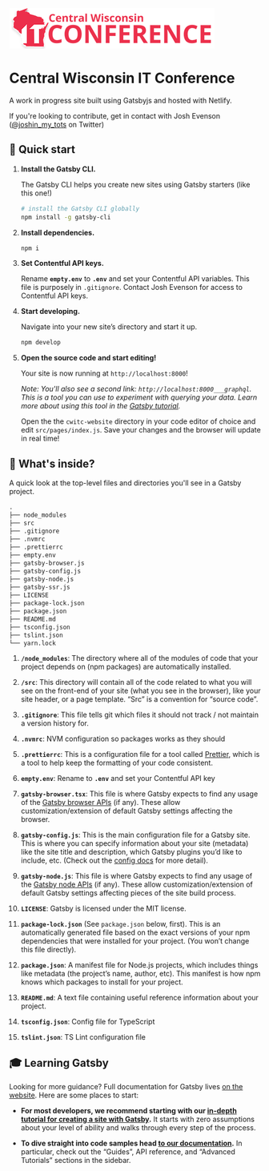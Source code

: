 ![](https://raw.githubusercontent.com/CenWIDev/cwitc-website/master/src/images/cwitc_logo.png)
# Central Wisconsin IT Conference

A work in progress site built using Gatsbyjs and hosted with Netlify.

If you're looking to contribute, get in contact with Josh Evenson ([@joshin_my_tots](https://twitter.com/joshin_my_tots) on Twitter)


## 🚀 Quick start

1.  **Install the Gatsby CLI.**

    The Gatsby CLI helps you create new sites using Gatsby starters (like this one!)

    ```sh
    # install the Gatsby CLI globally
    npm install -g gatsby-cli
    ```

1. **Install dependencies.**

    ```sh
    npm i
    ```

1. **Set Contentful API keys.**

    Rename **`empty.env`** to **`.env`** and set your Contentful API variables.
    This file is purposely in `.gitignore`. Contact Josh Evenson for access to Contentful API keys.

1.  **Start developing.**

    Navigate into your new site’s directory and start it up.

    ```sh
    npm develop
    ```

1.  **Open the source code and start editing!**

    Your site is now running at `http://localhost:8000`!

    *Note: You'll also see a second link: `http://localhost:8000___graphql`. This is a tool you can use to experiment with querying your data. Learn more about using this tool in the [Gatsby tutorial](https://next.gatsbyjs.org/tutorial/part-five/#introducing-graphiql).*

    Open the the `cwitc-website` directory in your code editor of choice and edit `src/pages/index.js`. Save your changes and the browser will update in real time!

## 🧐 What's inside?

A quick look at the top-level files and directories you'll see in a Gatsby project.

    .
    ├── node_modules
    ├── src
    ├── .gitignore
    ├── .nvmrc
    ├── .prettierrc
    ├── empty.env
    ├── gatsby-browser.js
    ├── gatsby-config.js
    ├── gatsby-node.js
    ├── gatsby-ssr.js
    ├── LICENSE
    ├── package-lock.json
    ├── package.json
    ├── README.md
    ├── tsconfig.json
    ├── tslint.json
    └── yarn.lock

  1.  **`/node_modules`**: The directory where all of the modules of code that your project depends on (npm packages) are automatically installed.

  1.  **`/src`**: This directory will contain all of the code related to what you will see on the front-end of your site (what you see in the browser), like your site header, or a page template. “Src” is a convention for “source code”.

  1.  **`.gitignore`**: This file tells git which files it should not track / not maintain a version history for.

  1. **`.nvmrc`**: NVM configuration so packages works as they should

  1.  **`.prettierrc`**: This is a configuration file for a tool called [Prettier](https://prettier.io/), which is a tool to help keep the formatting of your code consistent.

  1. **`empty.env`**: Rename to **`.env`** and set your Contentful API key

  1.  **`gatsby-browser.tsx`**: This file is where Gatsby expects to find any usage of the [Gatsby browser APIs](https://next.gatsbyjs.org/docs/browser-apis/) (if any). These allow customization/extension of default Gatsby settings affecting the browser.

  1.  **`gatsby-config.js`**: This is the main configuration file for a Gatsby site. This is where you can specify information about your site (metadata) like the site title and description, which Gatsby plugins you’d like to include, etc. (Check out the [config docs](https://next.gatsbyjs.org/docs/gatsby-config/) for more detail).

  1.  **`gatsby-node.js`**: This file is where Gatsby expects to find any usage of the [Gatsby node APIs](https://next.gatsbyjs.org/docs/node-apis/) (if any). These allow customization/extension of default Gatsby settings affecting pieces of the site build process.

  1.  **`LICENSE`**: Gatsby is licensed under the MIT license.

  1.  **`package-lock.json`** (See `package.json` below, first). This is an automatically generated file based on the exact versions of your npm dependencies that were installed for your project. (You won’t change this file directly).

  1.  **`package.json`**: A manifest file for Node.js projects, which includes things like metadata (the project’s name, author, etc). This manifest is how npm knows which packages to install for your project.

  1.  **`README.md`**: A text file containing useful reference information about your project.

  1.  **`tsconfig.json`**: Config file for TypeScript

  1.  **`tslint.json`**: TS Lint configuration file


## 🎓 Learning Gatsby

Looking for more guidance? Full documentation for Gatsby lives [on the website](https://next.gatsbyjs.org/). Here are some places to start:

-   **For most developers, we recommend starting with our [in-depth tutorial for creating a site with Gatsby](https://next.gatsbyjs.org/tutorial/).** It starts with zero assumptions about your level of ability and walks through every step of the process.

-   **To dive straight into code samples head [to our documentation](https://next.gatsbyjs.org/docs/).** In particular, check out the “Guides”, API reference, and “Advanced Tutorials” sections in the sidebar.
